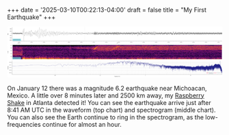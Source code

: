 +++
date = '2025-03-10T00:22:13-04:00'
draft = false
title = "My First Earthquake"
+++

[![Image](REC4B.EHZ-1736671045000.png)](REC4B.EHZ-1736671045000.png)

On January 12 there was a magnitude 6.2 earthquake near Michoacan, Mexico. A little over 8 minutes later and 2500 km away, my [Raspberry Shake](https://raspberryshake.org/) in Atlanta detected it! You can see the earthquake arrive just after 8:41 AM UTC in the waveform (top chart) and spectrogram (middle chart). You can also see the Earth continue to ring in the spectrogram, as the low-frequencies continue for almost an hour.
